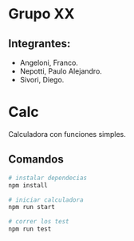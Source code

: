 # Grupo XX
## Integrantes:

* Angeloni, Franco.
* Nepotti, Paulo Alejandro.
* Sivori, Diego.

# Calc

Calculadora con funciones simples.

## Comandos

```bash
# instalar dependecias
npm install

# iniciar calculadora
npm run start

# correr los test
npm run test
```
